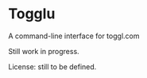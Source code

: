 # Togglu

A command-line interface for toggl.com

Still work in progress.

License: still to be defined.

